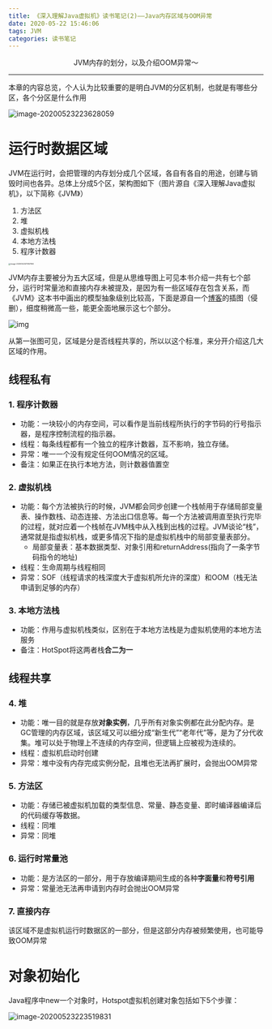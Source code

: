 ```yaml
---
title: 《深入理解Java虚拟机》读书笔记(2)——Java内存区域与OOM异常
date: 2020-05-22 15:46:06
tags: JVM
categories: 读书笔记
---
```


<center>
  JVM内存的划分，以及介绍OOM异常～
</center>

<!--more-->

---

本章的内容总览，个人认为比较重要的是明白JVM的分区机制，也就是有哪些分区，各个分区是什么作用

![image-20200523223628059](https://1900-1300387133.cos.ap-chengdu.myqcloud.com/image/image-20200523223628059.png)

# 运行时数据区域

JVM在运行时，会把管理的内存划分成几个区域，各自有各自的用途，创建与销毁时间也各异。总体上分成5个区，架构图如下（图片源自《深入理解Java虚拟机》，以下简称《JVM》）

1. 方法区
2. 堆
3. 虚拟机栈
4. 本地方法栈
5. 程序计数器

<img src="https://1900-1300387133.cos.ap-chengdu.myqcloud.com/image/image-20200523211357650.png" alt="image-20200523211357650" style="zoom:25%;" />

JVM内存主要被分为五大区域，但是从思维导图上可见本书介绍一共有七个部分，运行时常量池和直接内存未被提及，是因为有一些区域存在包含关系，而《JVM》这本书中画出的模型抽象级别比较高，下面是源自一个[博客](https://www.cnblogs.com/simpleDi/p/11345784.html)的插图（侵删），细度稍微高一些，能更全面地展示这七个部分。

![img](https://1900-1300387133.cos.ap-chengdu.myqcloud.com/image/784325-20190813131426472-1295814714.png)

从第一张图可见，区域是分是否线程共享的，所以以这个标准，来分开介绍这几大区域的作用。

## 线程私有

### 1. 程序计数器

- 功能：一块较小的内存空间，可以看作是当前线程所执行的字节码的行号指示器，是程序控制流程的指示器。
- 线程：每条线程都有一个独立的程序计数器，互不影响，独立存储。
- 异常：唯一一个没有规定任何OOM情况的区域。
- 备注：如果正在执行本地方法，则计数器值置空

### 2. 虚拟机栈

- 功能：每个方法被执行的时候，JVM都会同步创建一个栈帧用于存储局部变量表、操作数栈、动态连接、方法出口信息等。每一个方法被调用直至执行完毕的过程，就对应着一个栈帧在JVM栈中从入栈到出栈的过程。JVM谈论“栈”，通常就是指虚拟机栈，或更多情况下指的是虚拟机栈中的局部变量表部分。
  - 局部变量表：基本数据类型、对象引用和returnAddress(指向了一条字节码指令的地址)
- 线程：生命周期与线程相同
- 异常：SOF（线程请求的栈深度大于虚拟机所允许的深度）和OOM（栈无法申请到足够的内存）

### 3. 本地方法栈

- 功能：作用与虚拟机栈类似，区别在于本地方法栈是为虚拟机使用的本地方法服务
- 备注：HotSpot将这两者栈**合二为一**

## 线程共享

### 4. 堆

- 功能：唯一目的就是存放**对象实例**，几乎所有对象实例都在此分配内存。是GC管理的内存区域，该区域又可以细分成“新生代”“老年代”等，是为了分代收集。堆可以处于物理上不连续的内存空间，但逻辑上应被视为连续的。
- 线程：虚拟机启动时创建
- 异常：堆中没有内存完成实例分配，且堆也无法再扩展时，会抛出OOM异常

### 5. 方法区 

- 功能：存储已被虚拟机加载的类型信息、常量、静态变量、即时编译器编译后的代码缓存等数据。
- 线程：同堆
- 异常：同堆

### 6. 运行时常量池

- 功能：是方法区的一部分，用于存放编译期间生成的各种**字面量**和**符号引用**
- 异常：常量池无法再申请到内存时会抛出OOM异常

### 7. 直接内存 

该区域不是虚拟机运行时数据区的一部分，但是这部分内存被频繁使用，也可能导致OOM异常

# 对象初始化

Java程序中new一个对象时，Hotspot虚拟机创建对象包括如下5个步骤：

![image-20200523223519831](https://1900-1300387133.cos.ap-chengdu.myqcloud.com/image/image-20200523223519831.png)

